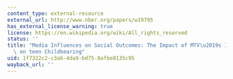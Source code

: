 ```yaml
---
content_type: external-resource
external_url: http://www.nber.org/papers/w19795
has_external_license_warning: true
license: https://en.wikipedia.org/wiki/All_rights_reserved
status: ''
title: "Media Influences on Social Outcomes: The Impact of MTV\u2019s 16 and Pregnant\
  \ on teen Childbearing"
uid: 1f7322c2-c3a6-4da9-bd75-8afbe8135c95
wayback_url: ''
---
```

